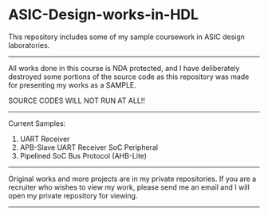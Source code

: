 # ASIC-Design-works-in-HDL
This repository includes some of my sample coursework in ASIC design laboratories. 

************
All works done in this course is NDA protected, and I have deliberately destroyed some portions of the source code as this repository was made for presenting my works as a SAMPLE. 


SOURCE CODES WILL NOT RUN AT ALL!! 
************

Current Samples: 
1. UART Receiver 
2. APB-Slave UART Receiver SoC Peripheral
3. Pipelined SoC Bus Protocol (AHB-Lite) 

**********************************
Original works and more projects are in my private repositories. 
If you are a recruiter who wishes to view my work, please send me an email and I will open my private repository for viewing. 
**********************************
